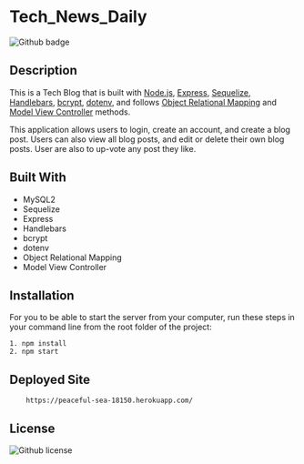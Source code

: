 # Tech_News_Daily

![Github badge](https://img.shields.io/badge/Github-scottskinn-blue.svg)

## Description

This is a Tech Blog that is built with [Node.js](https://nodejs.org/en/), [Express](https://expressjs.com/), [Sequelize](https://sequelize.org/), [Handlebars](https://handlebarsjs.com/), [bcrypt](https://www.npmjs.com/package/bcrypt), [dotenv](https://www.npmjs.com/package/dotenv), and follows [Object Relational Mapping](https://sequelize.org/master/class/Sequelize.html#static-method-define) and [Model View Controller](https://en.wikipedia.org/wiki/Model%E2%80%93view%E2%80%93controller) methods.

This application allows users to login, create an account, and create a blog post. Users can also view all blog posts, and edit or delete their own blog posts. User are also to up-vote any post they like.

## Built With

- MySQL2
- Sequelize
- Express
- Handlebars
- bcrypt
- dotenv
- Object Relational Mapping
- Model View Controller

## Installation

For you to be able to start the server from your computer, run these steps in your command line from the root folder of the project:

```text
1. npm install
2. npm start
```

## Deployed Site

```url
    https://peaceful-sea-18150.herokuapp.com/
```

## License

![Github license](https://img.shields.io/badge/licence-MIT-blue.svg)